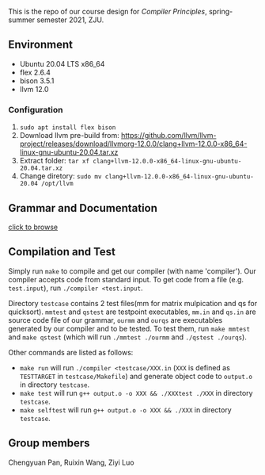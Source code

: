 This is the repo of our course design for *Compiler Principles*, spring-summer semester 2021, ZJU.



##  Environment

- Ubuntu 20.04 LTS x86_64
- flex 2.6.4
- bison 3.5.1
- llvm 12.0



### Configuration

1. `sudo apt install flex bison`
2. Download llvm pre-build from: 
 https://github.com/llvm/llvm-project/releases/download/llvmorg-12.0.0/clang+llvm-12.0.0-x86_64-linux-gnu-ubuntu-20.04.tar.xz
3. Extract folder: `tar xf clang+llvm-12.0.0-x86_64-linux-gnu-ubuntu-20.04.tar.xz `
4. Change diretory: `sudo mv clang+llvm-12.0.0-x86_64-linux-gnu-ubuntu-20.04 /opt/llvm`



## Grammar and Documentation

[click to browse](Documentation.md)



## Compilation and Test

Simply run `make` to compile and get our compiler (with name 'compiler').
Our compiler accepts code from standard input. To get code from a file (e.g. `test.input`), run `./compiler <test.input`.

Directory `testcase` contains 2 test files(mm for matrix mulpication and qs for quicksort). `mmtest` and `qstest` are testpoint executables, `mm.in` and `qs.in` are source code file of our grammar, `ourmm` and `ourqs` are executables generated by our compiler and to be tested. To test them, run `make mmtest` and `make qstest` (which will run `./mmtest ./ourmm` and `./qstest ./ourqs`).

Other commands are listed as follows:
- `make run` will run `./compiler <testcase/XXX.in` (`XXX` is defined as `TESTTARGET` in `testcase/Makefile`) and generate object code to `output.o` in directory `testcase`.
- `make test` will run `g++ output.o -o XXX && ./XXXtest ./XXX` in directory `testcase`.
- `make selftest` will run `g++ output.o -o XXX && ./XXX` in directory `testcase`.



## Group members

Chengyuan Pan, Ruixin Wang, Ziyi Luo